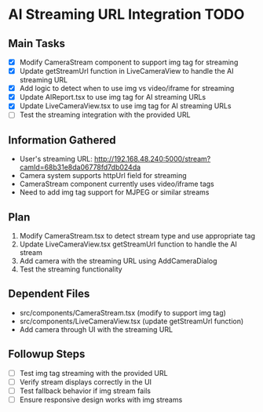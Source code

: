 # AI Streaming URL Integration TODO

## Main Tasks
- [x] Modify CameraStream component to support img tag for streaming
- [x] Update getStreamUrl function in LiveCameraView to handle the AI streaming URL
- [x] Add logic to detect when to use img vs video/iframe for streaming
- [x] Update AIReport.tsx to use img tag for AI streaming URLs
- [x] Update LiveCameraView.tsx to use img tag for AI streaming URLs
- [ ] Test the streaming integration with the provided URL

## Information Gathered
- User's streaming URL: http://192.168.48.240:5000/stream?camId=68b31e8da06778fd7db024da
- Camera system supports httpUrl field for streaming
- CameraStream component currently uses video/iframe tags
- Need to add img tag support for MJPEG or similar streams

## Plan
1. Modify CameraStream.tsx to detect stream type and use appropriate tag
2. Update LiveCameraView.tsx getStreamUrl function to handle the AI stream
3. Add camera with the streaming URL using AddCameraDialog
4. Test the streaming functionality

## Dependent Files
- src/components/CameraStream.tsx (modify to support img tag)
- src/components/LiveCameraView.tsx (update getStreamUrl function)
- Add camera through UI with the streaming URL

## Followup Steps
- [ ] Test img tag streaming with the provided URL
- [ ] Verify stream displays correctly in the UI
- [ ] Test fallback behavior if img stream fails
- [ ] Ensure responsive design works with img streams
